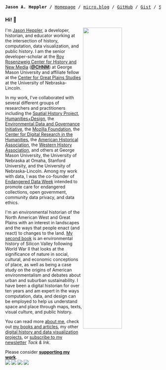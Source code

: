 <p><pre align="center">
<strong>Jason A. Heppler /</strong> <a href="https://jasonheppler.org">Homepage</a> / <a href="https://micro.blog/jaheppler">micro.blog</a> / <a href="https://github.com/hepplerj">GitHub</a> / <a href="https://gist.github.com/hepplerj">Gist</a> / <a href="https://stackoverflow.com/users/569306/jason-heppler">Stack Overflow</a> / <a href="https://observablehq.com/@hepplerj">Observable</a></pre></p>

### Hi! 👋

<img align="right" width="50%" src="https://github-readme-stats.vercel.app/api?username=hepplerj&show_icons=true">

I'm [Jason Heppler](https://jasonheppler.org), a developer, historian, and educator working at the intersection of history, computation, data visualization, and public history. I am the senior developer-scholar at the [Roy Rosenzweig Center for History and New Media](http://chnm.gmu.edu) (**[@CHNM](https://github.com/chnm)**) at George Mason University and affiliate fellow at the [Center for Great Plains Studies](https://www.unl.edu/plains/) at the University of Nebraska-Lincoln.

In my work, I've collaborated with several different groups of researchers and practitioners including the [Spatial History Project](http://spatialhistory.stanford.edu), [Humanities+Design](http://hdlab.stanford.edu), the [Environmental Data and Governance Initiative](https://envirodatagov.org), the [Mozilla Foundation](https://foundation.mozilla.org/en/initiatives/mozilla-open-leaders/), the [Center for Digital Research in the Humanities](https://cdrh.unl.edu), the [American Historical Association](https://www.historians.org), the [Western History Association](https://www.westernhistory.org), and others at George Mason University, the University of Nebraska at Omaha, Stanford University, and the University of Nebraska-Lincoln. Among my work with data, I was the co-founder of [Endangered Data Week](https://endangereddataweek.org) intended to promote care for endangered collections, open government, community data privacy, and data ethics.

I'm an environmental historian of the North American West and Great Plains with an interest in landscapes and the ways that people enact (and react) to changes to the land. [My second book](https://www.oupress.com/9780806193748/silicon-valley-and-the-environmental-inequalities-of-high-tech-urbanism/) is an environmental history of Silicon Valley following World War II that looks at the significance of nature in social, cultural, and economic conceptions of place, as well as being a case study on the origins of American environmentalism and debates about urban and suburban sustainability. I have been a digital historian for over ten years and am expert in the ways computation, data, and design can be employed to help us understand space and place through maps, texts, visual culture, and public history.

You can read more [about me](https://jasonheppler.org/about/), check out [my books and articles](https://jasonheppler.org/publications/), my other [digital history and data visualization projects](https://jasonheppler.org/research/), or [subscribe to my newsletter](http://tack-and-ink.ghost.io) *Tack & Ink*.

Please consider **[supporting my work](https://github.com/sponsors/hepplerj)**. </b><br/>
<a href="https://github.com/sponsors/hepplerj/sponsorships?sponsor=hepplerj&tier_id=94721&preview=false"><img src="https://img.shields.io/badge/1%24%2FMo-black?style=flat-square&label=Sponsor&labelColor=green"></a>
<a href="https://github.com/sponsors/hepplerj/sponsorships?sponsor=hepplerj&tier_id=242058&preview=false"><img src="https://img.shields.io/badge/5%24%2FMo-black?style=flat-square&label=Sponsor&labelColor=yellow"></a>
<a href="https://github.com/sponsors/hepplerj/sponsorships?sponsor=hepplerj&tier_id=94722&preview=false"><img src="https://img.shields.io/badge/10%24%2FMo-black?style=flat-square&label=Sponsor&labelColor=orange"></a>
<a href="https://github.com/sponsors/hepplerj/sponsorships?sponsor=hepplerj&tier_id=94723&preview=false"><img src="https://img.shields.io/badge/25%24%2FMo-black?style=flat-square&label=Sponsor&labelColor=red"></a>

